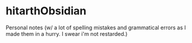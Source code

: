# hitarthObsidian
 Personal notes (w/ a lot of spelling mistakes and grammatical errors as I made them in a hurry. I swear i'm not restarded.)
